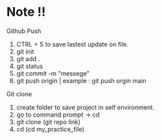 # Note !!
Github Push
1) CTRL + S to save lastest update on file.
2) git init
3) git add .
4) git status
5) git commit -m "messege"
6) git push origin <branch> | example : git push orgin main


Git clone
1) create folder to save project in self environment.
2) go to command prompt -> cd <folder path>
3) git clone <HTTPS> (git repo link)
4) cd <repo> (cd my_practice_file)
